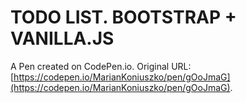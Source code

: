 # TODO LIST. BOOTSTRAP + VANILLA.JS

A Pen created on CodePen.io. Original URL: [https://codepen.io/MarianKoniuszko/pen/gOoJmaG](https://codepen.io/MarianKoniuszko/pen/gOoJmaG).

